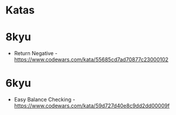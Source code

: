# Katas

# 8kyu

- Return Negative - https://www.codewars.com/kata/55685cd7ad70877c23000102

# 6kyu
- Easy Balance Checking - https://www.codewars.com/kata/59d727d40e8c9dd2dd00009f